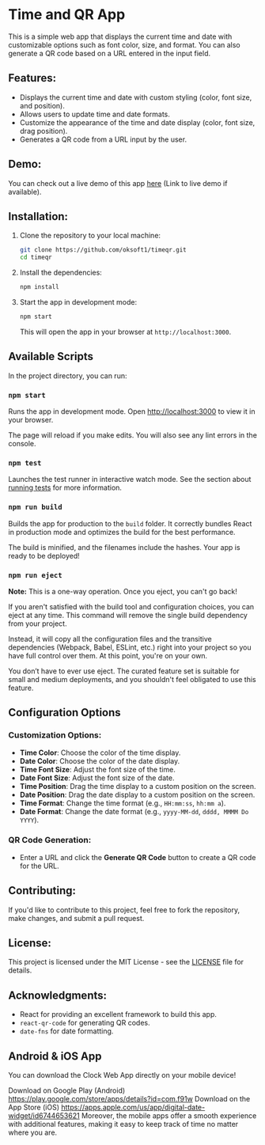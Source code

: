 # Time and QR App

This is a simple web app that displays the current time and date with customizable options such as font color, size, and format. You can also generate a QR code based on a URL entered in the input field.

## Features:
- Displays the current time and date with custom styling (color, font size, and position).
- Allows users to update time and date formats.
- Customize the appearance of the time and date display (color, font size, drag position).
- Generates a QR code from a URL input by the user.

## Demo:
You can check out a live demo of this app [here](#) (Link to live demo if available).

## Installation:

1. Clone the repository to your local machine:

    ```bash
    git clone https://github.com/oksoft1/timeqr.git
    cd timeqr
    ```

2. Install the dependencies:

    ```bash
    npm install
    ```

3. Start the app in development mode:

    ```bash
    npm start
    ```

    This will open the app in your browser at `http://localhost:3000`.

## Available Scripts

In the project directory, you can run:

### `npm start`

Runs the app in development mode.
Open [http://localhost:3000](http://localhost:3000) to view it in your browser.

The page will reload if you make edits. You will also see any lint errors in the console.

### `npm test`

Launches the test runner in interactive watch mode.
See the section about [running tests](https://reactjs.org/docs/testing.html) for more information.

### `npm run build`

Builds the app for production to the `build` folder.
It correctly bundles React in production mode and optimizes the build for the best performance.

The build is minified, and the filenames include the hashes.
Your app is ready to be deployed!

### `npm run eject`

**Note:** This is a one-way operation. Once you eject, you can't go back!

If you aren't satisfied with the build tool and configuration choices, you can eject at any time. This command will remove the single build dependency from your project.

Instead, it will copy all the configuration files and the transitive dependencies (Webpack, Babel, ESLint, etc.) right into your project so you have full control over them. At this point, you're on your own.

You don’t have to ever use eject. The curated feature set is suitable for small and medium deployments, and you shouldn't feel obligated to use this feature.

## Configuration Options

### Customization Options:
- **Time Color**: Choose the color of the time display.
- **Date Color**: Choose the color of the date display.
- **Time Font Size**: Adjust the font size of the time.
- **Date Font Size**: Adjust the font size of the date.
- **Time Position**: Drag the time display to a custom position on the screen.
- **Date Position**: Drag the date display to a custom position on the screen.
- **Time Format**: Change the time format (e.g., `HH:mm:ss`, `hh:mm a`).
- **Date Format**: Change the date format (e.g., `yyyy-MM-dd`, `dddd, MMMM Do YYYY`).

### QR Code Generation:
- Enter a URL and click the **Generate QR Code** button to create a QR code for the URL.

## Contributing:
If you'd like to contribute to this project, feel free to fork the repository, make changes, and submit a pull request.

## License:
This project is licensed under the MIT License - see the [LICENSE](LICENSE) file for details.

## Acknowledgments:
- React for providing an excellent framework to build this app.
- `react-qr-code` for generating QR codes.
- `date-fns` for date formatting.

## Android & iOS App
You can download the Clock Web App directly on your mobile device!

Download on Google Play (Android)
https://play.google.com/store/apps/details?id=com.f91w
Download on the App Store (iOS)
https://apps.apple.com/us/app/digital-date-widget/id6744653621
Moreover, the mobile apps offer a smooth experience with additional features, making it easy to keep track of time no matter where you are.

